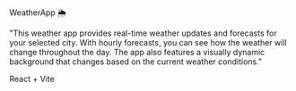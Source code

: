WeatherApp 🌦️

"This weather app provides real-time weather updates and forecasts for your selected city. With hourly forecasts, you can see how the weather will change throughout the day. The app also features a visually dynamic background that changes based on the current weather conditions."

React + Vite